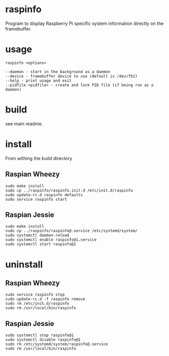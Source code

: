 # raspinfo
Program to display Raspberry Pi specific system information directly on the
framebuffer.
# usage
	raspinfo <options>

	--daemon - start in the background as a daemon
	--device - framebuffer device to use (default is /dev/fb1)
	--help - print usage and exit
	--pidfile <pidfile> - create and lock PID file (if being run as a daemon)
# build
see main readme.
# install
From withing the build directory
## Raspian Wheezy
	sudo make install
	sudo cp ../raspinfo/raspinfo.init.d /etc/init.d/raspinfo
	sudo update-rc.d raspinfo defaults
	sudo service raspinfo start
## Raspian Jessie
	sudo make install
	sudo cp ../raspinfo/raspinfo@.service /etc/systemd/system/
	sudo systemctl daemon-reload
	sudo systemctl enable raspinfo@1.service
	sudo systemctl start raspinfo@1
# uninstall
## Raspian Wheezy
	sudo service raspinfo stop
	sudo update-rc.d -f raspinfo remove
	sudo rm /etc/init.d/raspinfo
	sudo rm /usr/local/bin/raspinfo
## Raspian Jessie
	sudo systemctl stop raspinfo@1
	sudo systemctl disable raspinfo@1
	sudo rm /etc/systemd/system/raspinfo@.service
	sudo rm /usr/local/bin/raspinfo
